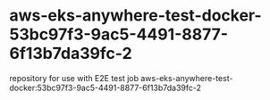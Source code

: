 # aws-eks-anywhere-test-docker-53bc97f3-9ac5-4491-8877-6f13b7da39fc-2
repository for use with E2E test job aws-eks-anywhere-test-docker:53bc97f3-9ac5-4491-8877-6f13b7da39fc-2
